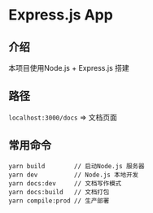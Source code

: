 # Express.js App

## 介绍
本项目使用Node.js + Express.js 搭建

## 路径
``localhost:3000/docs`` => 文档页面

## 常用命令
````
yarn build        // 启动Node.js 服务器
yarn dev          // Node.js 本地开发
yarn docs:dev     // 文档写作模式
yarn docs:build   // 文档打包
yarn compile:prod // 生产部署
````